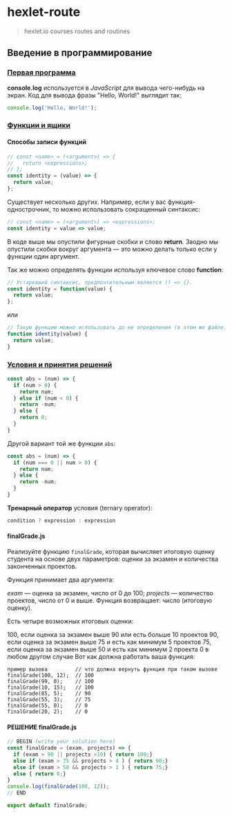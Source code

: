 # hexlet-route

> hexlet.io courses routes and routines

[//]: # (================================================================================================)
## Введение в программирование

[//]: # (------------------------------------------------------------------------------------------------)
### [Первая программа](https://ru.hexlet.io/courses/introduction_to_programming/lessons/hello/theory_unit)

**console.log** используется в _JavaScript_ для вывода чего-нибудь на экран. 
Код для вывода фразы "Hello, World!" выглядит так: 

```javascript
console.log('Hello, World!');
```

[//]: # (-------------------------------------------------------------------------------------------------)
### [Функции и ящики](https://ru.hexlet.io/courses/introduction_to_programming/lessons/functions/theory_unit)

#### Способы записи функций

```javascript
// const <name> = (<argument>) => {
//   return <expressions>;
// };
const identity = (value) => {
  return value;
};
```

Существует несколько других. Например, если у вас функция-однострочник, то можно использовать сокращенный синтаксис:

```javascript
// const <name> = (<argument>) => <expressions>;
const identity = value => value;
```

В коде выше мы опустили фигурные скобки и слово **return**. 
Заодно мы опустили скобки вокруг аргумента — это можно делать только если у функции один аргумент.

Так же можно определять функции используя ключевое слово **function**:

```javascript
// Устаревший синтаксис, предпочтительным является () => {}.
const identity = function(value) {
  return value;
};
```

или

```javascript
// Такую функцию можно использовать до ее определения (в этом же файле).
function identity(value) {
  return value;
}
```

[//]: # (-------------------------------------------------------------------------------------------------)
### [Условия и принятия решений](https://ru.hexlet.io/courses/introduction_to_programming/lessons/boolean/theory_unit)

```javascript
const abs = (num) => {
  if (num > 0) {
    return num;
  } else if (num < 0) {
    return -num;
  } else {
    return 0;
  } 
}
```

Другой вариант той же функции `abs`:

```javascript
const abs = (num) => {
  if (num === 0 || num > 0) {
    return num;
  } else {
    return -num;
  } 
}
```

**Тренарный оператор** условия (ternary operator):

```javascript
condition ? expression : expression
```

#### finalGrade.js

Реализуйте функцию `finalGrade`, которая вычисляет итоговую оценку студента на основе двух параметров: оценки за экзамен и количества законченных проектов.

Функция принимает два аргумента:

*exam* — оценка за экзамен, число от 0 до 100;
*projects* — количество проектов, число от 0 и выше.
Функция возвращает: число (итоговую оценку).

Есть четыре возможных итоговых оценки:

100, если оценка за экзамен выше 90 или есть больше 10 проектов
90, если оценка за экзамен выше 75 и есть как минимум 5 проектов
75, если оценка за экзамен выше 50 и есть как минимум 2 проекта
0 в любом другом случае
Вот как должна работать ваша функция:

```
пример вызова         // что должна вернуть функция при таком вызове
finalGrade(100, 12);  // 100
finalGrade(99, 0);    // 100
finalGrade(10, 15);   // 100
finalGrade(85, 5);    // 90
finalGrade(55, 3);    // 75
finalGrade(55, 0);    // 0
finalGrade(20, 2);    // 0
```

#### РЕШЕНИЕ finalGrade.js

```javascript
// BEGIN (write your solution here)
const finalGrade = (exam, projects) => {
  if (exam > 90 || projects >10) { return 100;}
  else if (exam > 75 && projects > 4 ) { return 90;}
  else if (exam > 50 && projects > 1 ) { return 75;}
  else { return 0;}
}
console.log(finalGrade(100, 12));
// END

export default finalGrade;
```
